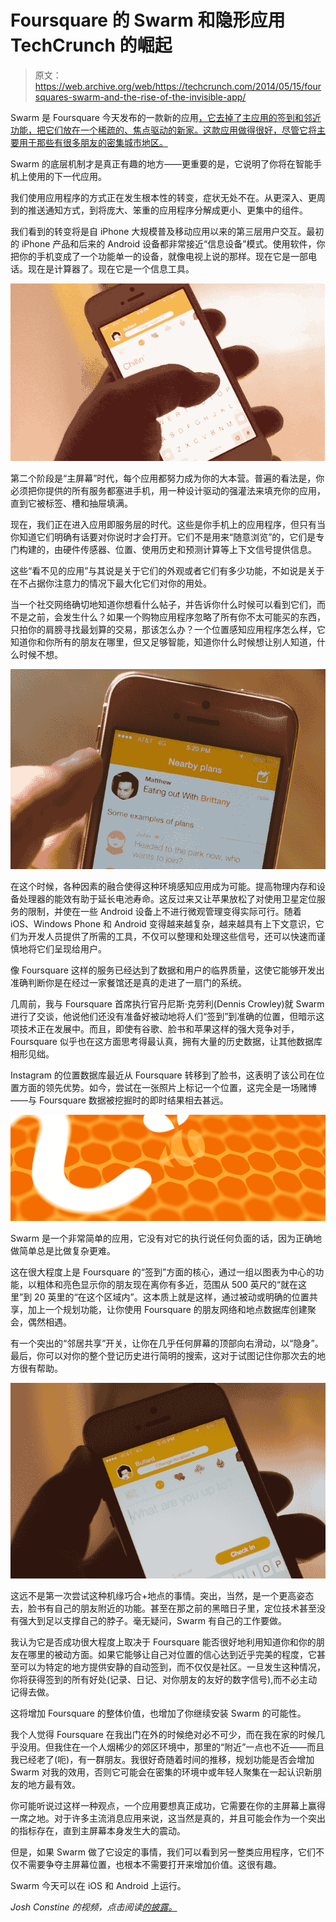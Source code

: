 # Foursquare 的 Swarm 和隐形应用 TechCrunch 的崛起

> 原文：<https://web.archive.org/web/https://techcrunch.com/2014/05/15/foursquares-swarm-and-the-rise-of-the-invisible-app/>

Swarm 是 Foursquare 今天发布的一款新的应用[，它去掉了主应用的签到和邻近功能，把它们放在一个稀疏的、焦点驱动的新家。这款应用做得很好，尽管它将主要用于那些有很多朋友的密集城市地区。](https://web.archive.org/web/20230130081632/https://play.google.com/store/apps/details?id=com.foursquare.robin)

Swarm 的底层机制才是真正有趣的地方——更重要的是，它说明了你将在智能手机上使用的下一代应用。

我们使用应用程序的方式正在发生根本性的转变，症状无处不在。从更深入、更周到的推送通知方式，到将庞大、笨重的应用程序分解成更小、更集中的组件。

我们看到的转变将是自 iPhone 大规模普及移动应用以来的第三层用户交互。最初的 iPhone 产品和后来的 Android 设备都非常接近“信息设备”模式。使用软件，你把你的手机变成了一个功能单一的设备，就像电视上说的那样。现在它是一部电话。现在是计算器了。现在它是一个信息工具。

![2014-05-14 21_14_29](img/e41ba59bb3af30a52a469be74076f110.png)

第二个阶段是“主屏幕”时代，每个应用都努力成为你的大本营。普遍的看法是，你必须把你提供的所有服务都塞进手机，用一种设计驱动的强灌法来填充你的应用，直到它被标签、槽和抽屉填满。

现在，我们正在进入应用即服务层的时代。这些是你手机上的应用程序，但只有当你知道它们明确有话要对你说时才会打开。它们不是用来“随意浏览”的，它们是专门构建的，由硬件传感器、位置、使用历史和预测计算等上下文信号提供信息。

这些“看不见的应用”与其说是关于它们的外观或者它们有多少功能，不如说是关于在不占据你注意力的情况下最大化它们对你的用处。

当一个社交网络确切地知道你想看什么帖子，并告诉你什么时候可以看到它们，而不是之前，会发生什么？如果一个购物应用程序忽略了所有你不太可能买的东西，只拍你的肩膀寻找最划算的交易，那该怎么办？一个位置感知应用程序怎么样，它知道你和你所有的朋友在哪里，但又足够智能，知道你什么时候想让别人知道，什么时候不想。

![Screen Shot 2014-05-14 at 9.15.24 PM](img/d8f9d24d8be525d76aa86ad846e65139.png)

在这个时候，各种因素的融合使得这种环境感知应用成为可能。提高物理内存和设备处理器的能效有助于延长电池寿命。这反过来又让苹果放松了对使用卫星定位服务的限制，并使在一些 Android 设备上不进行微观管理变得实际可行。随着 iOS、Windows Phone 和 Android 变得越来越复杂，越来越具有上下文意识，它们为开发人员提供了所需的工具，不仅可以整理和处理这些信号，还可以快速而谨慎地将它们呈现给用户。

像 Foursquare 这样的服务已经达到了数据和用户的临界质量，这使它能够开发出准确判断你是在经过一家餐馆还是真的走进了一扇门的系统。

几周前，我与 Foursquare 首席执行官丹尼斯·克劳利(Dennis Crowley)就 Swarm 进行了交谈，他说他们还没有准备好被动地将人们“签到”到准确的位置，但暗示这项技术正在发展中。而且，即使有谷歌、脸书和苹果这样的强大竞争对手，Foursquare 似乎也在这方面思考得最认真，拥有大量的历史数据，让其他数据库相形见绌。

Instagram 的位置数据库最近从 Foursquare 转移到了脸书，这表明了该公司在位置方面的领先优势。如今，尝试在一张照片上标记一个位置，这完全是一场赌博——与 Foursquare 数据被挖掘时的即时结果相去甚远。

![swarm3](img/7556392ff39b21efcd355941fd70ff38.png)

Swarm 是一个非常简单的应用，它没有对它的执行说任何负面的话，因为正确地做简单总是比做复杂更难。

这在很大程度上是 Foursquare 的“签到”方面的核心，通过一组以图表为中心的功能，以粗体和亮色显示你的朋友现在离你有多近，范围从 500 英尺的“就在这里”到 20 英里的“在这个区域内”。这本质上就是这样，通过被动或明确的位置共享，加上一个规划功能，让你使用 Foursquare 的朋友网络和地点数据库创建聚会，偶然相遇。

有一个突出的“邻居共享”开关，让你在几乎任何屏幕的顶部向右滑动，以“隐身”。最后，你可以对你的整个登记历史进行简明的搜索，这对于试图记住你那次去的地方很有帮助。

![Screen Shot 2014-05-14 at 9.16.11 PM](img/63979b7fba5515dfc24bbaefec5a8bf8.png)

这远不是第一次尝试这种机缘巧合+地点的事情。突出，当然，是一个更高姿态去，脸书有自己的朋友附近的功能。甚至在那之前的黑暗日子里，定位技术甚至没有强大到足以支撑自己的脖子。毫无疑问，Swarm 有自己的工作要做。

我认为它是否成功很大程度上取决于 Foursquare 能否很好地利用知道你和你的朋友在哪里的被动方面。如果它能够让自己对位置的信心达到近乎完美的程度，它甚至可以为特定的地方提供安静的自动签到，而不仅仅是社区。一旦发生这种情况，你将获得签到的所有好处(记录、日记、对你朋友的友好的数字信号),而不必主动记得去做。

这将增加 Foursquare 的整体价值，也增加了你继续安装 Swarm 的可能性。

我个人觉得 Foursquare 在我出门在外的时候绝对必不可少，而在我在家的时候几乎没用。但我住在一个人烟稀少的郊区环境中，那里的“附近”一点也不近——而且我已经老了(呃)，有一群朋友。我很好奇随着时间的推移，规划功能是否会增加 Swarm 对我的效用，否则它可能会在密集的环境中或年轻人聚集在一起认识新朋友的地方最有效。

你可能听说过这样一种观点，一个应用要想真正成功，它需要在你的主屏幕上赢得一席之地。对于许多主流消息应用来说，这当然是真的，并且可能会作为一个突出的指标存在，直到主屏幕本身发生大的震动。

但是，如果 Swarm 做了它设定的事情，我们可以看到另一整类应用程序，它们不仅不需要争夺主屏幕位置，也根本不需要打开来增加价值。这很有趣。

Swarm 今天可以在 iOS 和 Android 上运行。

*Josh Constine 的视频，点击阅读[的披露。](https://web.archive.org/web/20230130081632/https://techcrunch.com/2014/05/01/ambient-proximity/)*
